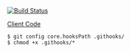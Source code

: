 [![Build Status](http://51.15.224.47:8080/buildStatus/icon?job=idmyteamserver)](http://51.158.167.251:8080/job/idmyteamserver/)

[Client Code](https://github.com/maxisme/idmyteam-server)

```
$ git config core.hooksPath .githooks/
$ chmod +x .githooks/*
```